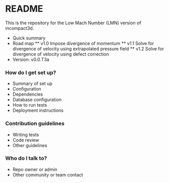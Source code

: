 # README #

This is the repository for the Low Mach Number (LMN) version of incompact3d.

* Quick summary
* Road map
** v1.0 Impose divergence of momentum
** v1.1 Solve for divergence of velocity using extrapolated pressure field
** v1.2 Solve for divergence of velocity using defect correction
* Version: v0.0.T3a

### How do I get set up? ###

* Summary of set up
* Configuration
* Dependencies
* Database configuration
* How to run tests
* Deployment instructions

### Contribution guidelines ###

* Writing tests
* Code review
* Other guidelines

### Who do I talk to? ###

* Repo owner or admin
* Other community or team contact